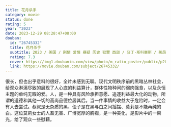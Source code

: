 ```yaml
---
title: 花月杀手
category: movie
status: done
rating: 5
year: "2023"
date: 2023-12-29 08:28:47+08:00
douban:
  id: "26745332"
  title: 花月杀手
  subtitle: 2023 / 美国 / 剧情 爱情 悬疑 历史 犯罪 西部 / 马丁·斯科塞斯 / 莱昂纳多·迪卡普里奥 罗伯特·德尼罗
  rating: 7.3
  cover: https://img1.doubanio.com/view/photo/m_ratio_poster/public/p2897460998.jpg
  link: https://movie.douban.com/subject/26745332/
---
```


很长，但也出乎意料的很好，全片未感到无聊。现代文明秩序前的黑暗丛林社会，给观众淋漓尽致的展现了人心底的利益算计，群体性物种间的弱肉强食，以及永恒主题的单纯无暇的爱。人，是一种具有风险承担意愿、追逐利益最大化的动物，所谓的道德和其他一切的高尚品德位居其后。当一件事情的收益大于危险时，一定会有人去尝试。叔叔是无杂质的黑、侄子是在黑与白之间摇摆、莫莉是不能再纯的白。这位莫莉女士的人畜无害、广博宽厚的胸襟，是一种美化，是影片中的一束光，给了观众一些慰藉。
